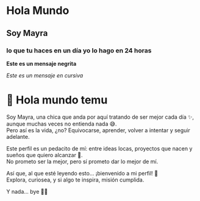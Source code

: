 # Hola Mundo
## Soy Mayra
### lo que tu haces en un día yo lo hago en 24 horas
**Este es un mensaje negrita**

_Este es un mensaje en cursiva_ 

# 👋 Hola mundo temu  

Soy Mayra, una chica que anda por aquí tratando de ser mejor cada día ✨, aunque muchas veces no entienda nada 😅.  
Pero así es la vida, ¿no? Equivocarse, aprender, volver a intentar y seguir adelante.  

Este perfil es un pedacito de mí: entre ideas locas, proyectos que nacen y sueños que quiero alcanzar 🚀.  
No prometo ser la mejor, pero sí prometo dar lo mejor de mí.  

Así que, al que esté leyendo esto… ¡bienvenido a mi perfil! 💫  
Explora, curiosea, y si algo te inspira, misión cumplida.  

Y nada… bye 👋😌  

